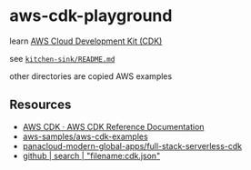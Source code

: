 # aws-cdk-playground

learn [AWS Cloud Development Kit (CDK)](https://docs.aws.amazon.com/cdk/latest/guide/home.html)

see [`kitchen-sink/README.md`](kitchen-sink/README.md)

other directories are copied AWS examples

## Resources

* [AWS CDK · AWS CDK Reference Documentation](https://docs.aws.amazon.com/cdk/api/latest/)
* [aws-samples/aws-cdk-examples](https://github.com/aws-samples/aws-cdk-examples)
* [panacloud-modern-global-apps/full-stack-serverless-cdk](https://github.com/panacloud-modern-global-apps/full-stack-serverless-cdk)
* [github | search | "filename:cdk.json"](https://github.com/search?l=&q=filename%3Acdk.json&type=code)